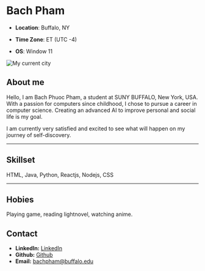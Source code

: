 # Bach Pham

* **Location**: Buffalo, NY

* **Time Zone**: ET (UTC -4)

* **OS**: Window 11

![My current city](https://www.redfin.com/blog/wp-content/uploads/2023/12/lake-erie-and-buffalo-ny-GettyImages-170456223.webp)

## About me

Hello, I am Bach Phuoc Pham, a student at SUNY BUFFALO, New York, USA. With a passion for computers since childhood, I chose to pursue a career in computer science. Creating an advanced AI to improve personal and social life is my goal.

I am currently very satisfied and excited to see what will happen on my journey of self-discovery.

---

## Skillset

HTML, Java, Python, Reactjs, Nodejs, CSS

---

## Hobies

Playing game, reading lightnovel, watching anime.

## Contact

* __LinkedIn:__ [LinkedIn](https://www.linkedin.com/in/bachbunp/)
* __Github:__ [Github](https://github.com/BachPham0602)
* __Email:__ bachpham@buffalo.edu
